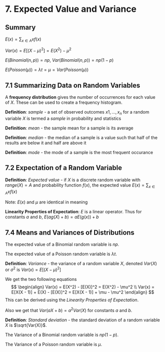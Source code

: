 # 7. Expected Value and Variance

## Summary

$E(x) = \sum_{x \in A} xf(x)$

$Var(x) = E[(X - \mu)^2] = E(X^2) - \mu^2$ 

$E(Binomial(n, p)) = np$, $Var(Binomial(n, p)) = np(1-p)$

$E(Poisson(\mu)) = \lambda t = \mu = Var(Poisson(\mu))​$ 

## 7.1 Summarizing Data on Random Variables

A **frequency distribution** gives the number of occurrences for each value of $X$. These can be used to create a frequency histogram.

**Definition**: *sample* - a set of observed outcomes $x1, \ldots, x_n$ for a random variable $X$ is termed a *sample* in probability and statistics

**Definition**: *mean* - the sample mean for a sample is its average

**Definition**: *median* - the median of a sample is a value such that half of the results are below it and half are above it 

**Definition**: *mode* - the mode of a sample is the most frequent occurance

## 7.2 Expectation of a Random Variable

**Definition**: *Expected value* - if $X$ is a discrete random variable with $range(X) = A$ and probability function $f(x)$, the expected value $E(x) = \sum_{x \in A} xf(x)$

Note: $E(x)$ and $\mu$ are identical in meaning 

**Linearity Properties of Expectation**: $E$ is a linear operator. Thus for constants $a$ and $b$, $E(ag(X) + b) = aE(g(x)) + b$ 

## 7.4 Means and Variances of Distributions

The expected value of a Binomial random variable is $np$. 

The expected value of a Poisson random variable is $\lambda t$.

**Definition**: *Variance* - the variance of a random variable $X$, denoted $Var(X)$ or $\sigma ^2$ is $Var(x) = E[(X - \mu)^2]$

We get the two following equations 
$$
\begin{align}
Var(x) = E(X^2) - [E(X)]^2 = E(X^2) - \mu^2 \\
Var(x) = E[X(X - 1)] + E(X) - [E(X)]^2 = E[X(X - 1)] + \mu - \mu^2
\end{align}
$$
This can be derived using the *Linearity Properties of Expectation*.

Also we get that $Var(aX + b) = a^2Var(X)$ for constants $a$ and $b$.

**Definition**: *Standard deviation* - the standard deviation of a random variable $X$ is $\sqrt{Var(X)}$.

The Variance of a Binomial random variable is $np(1 - p)​$.

The Variance of a Poisson random variable is $\mu$.

